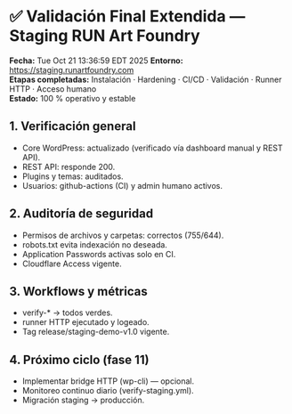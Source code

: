 # ✅ Validación Final Extendida — Staging RUN Art Foundry
**Fecha:** Tue Oct 21 13:36:59 EDT 2025
**Entorno:** https://staging.runartfoundry.com  
**Etapas completadas:** Instalación · Hardening · CI/CD · Validación · Runner HTTP · Acceso humano  
**Estado:** 100 % operativo y estable

## 1. Verificación general
- Core WordPress: actualizado (verificado vía dashboard manual y REST API).
- REST API: responde 200.
- Plugins y temas: auditados.
- Usuarios: github-actions (CI) y admin humano activos.

## 2. Auditoría de seguridad
- Permisos de archivos y carpetas: correctos (755/644).
- robots.txt evita indexación no deseada.
- Application Passwords activas solo en CI.
- Cloudflare Access vigente.

## 3. Workflows y métricas
- verify-* → todos verdes.
- runner HTTP ejecutado y logeado.
- Tag release/staging-demo-v1.0 vigente.

## 4. Próximo ciclo (fase 11)
- Implementar bridge HTTP (wp-cli) — opcional.
- Monitoreo continuo diario (verify-staging.yml).
- Migración staging → producción.
